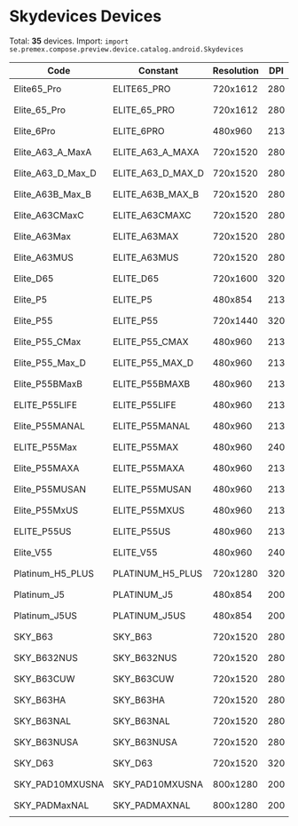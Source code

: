 # Skydevices Devices

Total: **35** devices. Import: `import se.premex.compose.preview.device.catalog.android.Skydevices`

| Code | Constant | Resolution | DPI | Compose Spec | Preview Usage |
|------|----------|------------|-----|-------------|---------------|
| Elite65_Pro | ELITE65_PRO | 720x1612 | 280 | `spec:width=720px,height=1612px,dpi=280` | `@Preview(device = Skydevices.ELITE65_PRO)` |
| Elite_65_Pro | ELITE_65_PRO | 720x1612 | 280 | `spec:width=720px,height=1612px,dpi=280` | `@Preview(device = Skydevices.ELITE_65_PRO)` |
| Elite_6Pro | ELITE_6PRO | 480x960 | 213 | `spec:width=480px,height=960px,dpi=213` | `@Preview(device = Skydevices.ELITE_6PRO)` |
| Elite_A63_A_MaxA | ELITE_A63_A_MAXA | 720x1520 | 280 | `spec:width=720px,height=1520px,dpi=280` | `@Preview(device = Skydevices.ELITE_A63_A_MAXA)` |
| Elite_A63_D_Max_D | ELITE_A63_D_MAX_D | 720x1520 | 280 | `spec:width=720px,height=1520px,dpi=280` | `@Preview(device = Skydevices.ELITE_A63_D_MAX_D)` |
| Elite_A63B_Max_B | ELITE_A63B_MAX_B | 720x1520 | 280 | `spec:width=720px,height=1520px,dpi=280` | `@Preview(device = Skydevices.ELITE_A63B_MAX_B)` |
| Elite_A63CMaxC | ELITE_A63CMAXC | 720x1520 | 280 | `spec:width=720px,height=1520px,dpi=280` | `@Preview(device = Skydevices.ELITE_A63CMAXC)` |
| Elite_A63Max | ELITE_A63MAX | 720x1520 | 280 | `spec:width=720px,height=1520px,dpi=280` | `@Preview(device = Skydevices.ELITE_A63MAX)` |
| Elite_A63MUS | ELITE_A63MUS | 720x1520 | 280 | `spec:width=720px,height=1520px,dpi=280` | `@Preview(device = Skydevices.ELITE_A63MUS)` |
| Elite_D65 | ELITE_D65 | 720x1600 | 320 | `spec:width=720px,height=1600px,dpi=320` | `@Preview(device = Skydevices.ELITE_D65)` |
| Elite_P5 | ELITE_P5 | 480x854 | 213 | `spec:width=480px,height=854px,dpi=213` | `@Preview(device = Skydevices.ELITE_P5)` |
| Elite_P55 | ELITE_P55 | 720x1440 | 320 | `spec:width=720px,height=1440px,dpi=320` | `@Preview(device = Skydevices.ELITE_P55)` |
| Elite_P55_CMax | ELITE_P55_CMAX | 480x960 | 213 | `spec:width=480px,height=960px,dpi=213` | `@Preview(device = Skydevices.ELITE_P55_CMAX)` |
| Elite_P55_Max_D | ELITE_P55_MAX_D | 480x960 | 213 | `spec:width=480px,height=960px,dpi=213` | `@Preview(device = Skydevices.ELITE_P55_MAX_D)` |
| Elite_P55BMaxB | ELITE_P55BMAXB | 480x960 | 213 | `spec:width=480px,height=960px,dpi=213` | `@Preview(device = Skydevices.ELITE_P55BMAXB)` |
| ELITE_P55LIFE | ELITE_P55LIFE | 480x960 | 213 | `spec:width=480px,height=960px,dpi=213` | `@Preview(device = Skydevices.ELITE_P55LIFE)` |
| Elite_P55MANAL | ELITE_P55MANAL | 480x960 | 213 | `spec:width=480px,height=960px,dpi=213` | `@Preview(device = Skydevices.ELITE_P55MANAL)` |
| ELITE_P55Max | ELITE_P55MAX | 480x960 | 240 | `spec:width=480px,height=960px,dpi=240` | `@Preview(device = Skydevices.ELITE_P55MAX)` |
| Elite_P55MAXA | ELITE_P55MAXA | 480x960 | 213 | `spec:width=480px,height=960px,dpi=213` | `@Preview(device = Skydevices.ELITE_P55MAXA)` |
| Elite_P55MUSAN | ELITE_P55MUSAN | 480x960 | 213 | `spec:width=480px,height=960px,dpi=213` | `@Preview(device = Skydevices.ELITE_P55MUSAN)` |
| Elite_P55MxUS | ELITE_P55MXUS | 480x960 | 213 | `spec:width=480px,height=960px,dpi=213` | `@Preview(device = Skydevices.ELITE_P55MXUS)` |
| ELITE_P55US | ELITE_P55US | 480x960 | 213 | `spec:width=480px,height=960px,dpi=213` | `@Preview(device = Skydevices.ELITE_P55US)` |
| Elite_V55 | ELITE_V55 | 480x960 | 240 | `spec:width=480px,height=960px,dpi=240` | `@Preview(device = Skydevices.ELITE_V55)` |
| Platinum_H5_PLUS | PLATINUM_H5_PLUS | 720x1280 | 320 | `spec:width=720px,height=1280px,dpi=320` | `@Preview(device = Skydevices.PLATINUM_H5_PLUS)` |
| Platinum_J5 | PLATINUM_J5 | 480x854 | 200 | `spec:width=480px,height=854px,dpi=200` | `@Preview(device = Skydevices.PLATINUM_J5)` |
| Platinum_J5US | PLATINUM_J5US | 480x854 | 200 | `spec:width=480px,height=854px,dpi=200` | `@Preview(device = Skydevices.PLATINUM_J5US)` |
| SKY_B63 | SKY_B63 | 720x1520 | 280 | `spec:width=720px,height=1520px,dpi=280` | `@Preview(device = Skydevices.SKY_B63)` |
| SKY_B632NUS | SKY_B632NUS | 720x1520 | 280 | `spec:width=720px,height=1520px,dpi=280` | `@Preview(device = Skydevices.SKY_B632NUS)` |
| SKY_B63CUW | SKY_B63CUW | 720x1520 | 280 | `spec:width=720px,height=1520px,dpi=280` | `@Preview(device = Skydevices.SKY_B63CUW)` |
| SKY_B63HA | SKY_B63HA | 720x1520 | 280 | `spec:width=720px,height=1520px,dpi=280` | `@Preview(device = Skydevices.SKY_B63HA)` |
| SKY_B63NAL | SKY_B63NAL | 720x1520 | 280 | `spec:width=720px,height=1520px,dpi=280` | `@Preview(device = Skydevices.SKY_B63NAL)` |
| SKY_B63NUSA | SKY_B63NUSA | 720x1520 | 280 | `spec:width=720px,height=1520px,dpi=280` | `@Preview(device = Skydevices.SKY_B63NUSA)` |
| SKY_D63 | SKY_D63 | 720x1520 | 320 | `spec:width=720px,height=1520px,dpi=320` | `@Preview(device = Skydevices.SKY_D63)` |
| SKY_PAD10MXUSNA | SKY_PAD10MXUSNA | 800x1280 | 200 | `spec:width=800px,height=1280px,dpi=200` | `@Preview(device = Skydevices.SKY_PAD10MXUSNA)` |
| SKY_PADMaxNAL | SKY_PADMAXNAL | 800x1280 | 200 | `spec:width=800px,height=1280px,dpi=200` | `@Preview(device = Skydevices.SKY_PADMAXNAL)` |

<!-- Generated automatically. Do not edit manually. -->
